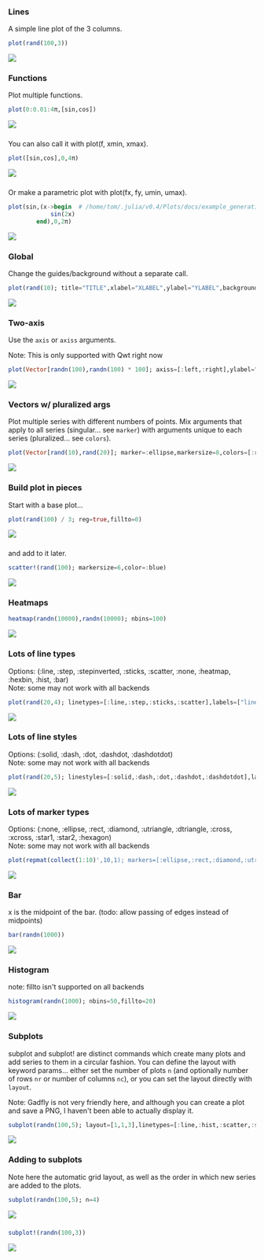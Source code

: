 ### Lines

A simple line plot of the 3 columns.

```julia
plot(rand(100,3))
```

![](../img/qwt/qwt_example_1.png)

### Functions

Plot multiple functions.

```julia
plot(0:0.01:4π,[sin,cos])
```

![](../img/qwt/qwt_example_2.png)

### 

You can also call it with plot(f, xmin, xmax).

```julia
plot([sin,cos],0,4π)
```

![](../img/qwt/qwt_example_3.png)

### 

Or make a parametric plot with plot(fx, fy, umin, umax).

```julia
plot(sin,(x->begin  # /home/tom/.julia/v0.4/Plots/docs/example_generation.jl, line 33:
            sin(2x)
        end),0,2π)
```

![](../img/qwt/qwt_example_4.png)

### Global

Change the guides/background without a separate call.

```julia
plot(rand(10); title="TITLE",xlabel="XLABEL",ylabel="YLABEL",background_color=RGB(0.5,0.5,0.5))
```

![](../img/qwt/qwt_example_5.png)

### Two-axis

Use the `axis` or `axiss` arguments.

Note: This is only supported with Qwt right now

```julia
plot(Vector[randn(100),randn(100) * 100]; axiss=[:left,:right],ylabel="LEFT",yrightlabel="RIGHT")
```

![](../img/qwt/qwt_example_6.png)

### Vectors w/ pluralized args

Plot multiple series with different numbers of points.  Mix arguments that apply to all series (singular... see `marker`) with arguments unique to each series (pluralized... see `colors`).

```julia
plot(Vector[rand(10),rand(20)]; marker=:ellipse,markersize=8,colors=[:red,:blue])
```

![](../img/qwt/qwt_example_7.png)

### Build plot in pieces

Start with a base plot...

```julia
plot(rand(100) / 3; reg=true,fillto=0)
```

![](../img/qwt/qwt_example_8.png)

### 

and add to it later.

```julia
scatter!(rand(100); markersize=6,color=:blue)
```

![](../img/qwt/qwt_example_9.png)

### Heatmaps



```julia
heatmap(randn(10000),randn(10000); nbins=100)
```

![](../img/qwt/qwt_example_10.png)

### Lots of line types

Options: (:line, :step, :stepinverted, :sticks, :scatter, :none, :heatmap, :hexbin, :hist, :bar)  
Note: some may not work with all backends

```julia
plot(rand(20,4); linetypes=[:line,:step,:sticks,:scatter],labels=["line","step","sticks","dots"])
```

![](../img/qwt/qwt_example_11.png)

### Lots of line styles

Options: (:solid, :dash, :dot, :dashdot, :dashdotdot)  
Note: some may not work with all backends

```julia
plot(rand(20,5); linestyles=[:solid,:dash,:dot,:dashdot,:dashdotdot],labels=["solid","dash","dot","dashdot","dashdotdot"])
```

![](../img/qwt/qwt_example_12.png)

### Lots of marker types

Options: (:none, :ellipse, :rect, :diamond, :utriangle, :dtriangle, :cross, :xcross, :star1, :star2, :hexagon)  
Note: some may not work with all backends

```julia
plot(repmat(collect(1:10)',10,1); markers=[:ellipse,:rect,:diamond,:utriangle,:dtriangle,:cross,:xcross,:star1,:star2,:hexagon],labels=["ellipse","rect","diamond","utriangle","dtriangle","cross","xcross","star1","star2","hexagon"],linetype=:none,markersize=10)
```

![](../img/qwt/qwt_example_13.png)

### Bar

x is the midpoint of the bar. (todo: allow passing of edges instead of midpoints)

```julia
bar(randn(1000))
```

![](../img/qwt/qwt_example_14.png)

### Histogram

note: fillto isn't supported on all backends

```julia
histogram(randn(1000); nbins=50,fillto=20)
```

![](../img/qwt/qwt_example_15.png)

### Subplots

  subplot and subplot! are distinct commands which create many plots and add series to them in a circular fashion.
  You can define the layout with keyword params... either set the number of plots `n` (and optionally number of rows `nr` or 
  number of columns `nc`), or you can set the layout directly with `layout`.  

  Note: Gadfly is not very friendly here, and although you can create a plot and save a PNG, I haven't been able to actually display it.


```julia
subplot(randn(100,5); layout=[1,1,3],linetypes=[:line,:hist,:scatter,:step,:bar],nbins=10,legend=false)
```

![](../img/qwt/qwt_example_16.png)

### Adding to subplots

Note here the automatic grid layout, as well as the order in which new series are added to the plots.

```julia
subplot(randn(100,5); n=4)
```

![](../img/qwt/qwt_example_17.png)

### 



```julia
subplot!(randn(100,3))
```

![](../img/qwt/qwt_example_18.png)


